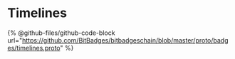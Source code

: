 # Timelines

{% @github-files/github-code-block url="https://github.com/BitBadges/bitbadgeschain/blob/master/proto/badges/timelines.proto" %}
